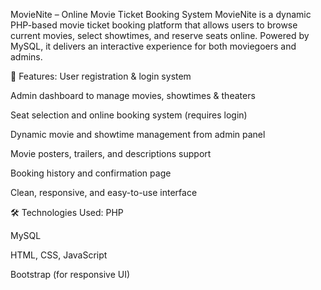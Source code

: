 MovieNite – Online Movie Ticket Booking System
MovieNite is a dynamic PHP-based movie ticket booking platform that allows users to browse current movies, select showtimes, and reserve seats online. Powered by MySQL, it delivers an interactive experience for both moviegoers and admins.

🔧 Features:
User registration & login system

Admin dashboard to manage movies, showtimes & theaters

Seat selection and online booking system (requires login)

Dynamic movie and showtime management from admin panel

Movie posters, trailers, and descriptions support

Booking history and confirmation page

Clean, responsive, and easy-to-use interface

🛠️ Technologies Used:
PHP

MySQL

HTML, CSS, JavaScript

Bootstrap (for responsive UI)

